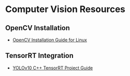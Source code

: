 # Computer Vision Resources

## OpenCV Installation
- [OpenCV Installation Guide for Linux](https://www.geeksforgeeks.org/how-to-install-opencv-in-c-on-linux/)

## TensorRT Integration
- [YOLOv10 C++ TensorRT Project Guide](https://medium.com/@boukamchahamdi/yolov10-c-tensorrt-project-27f66c163de1)